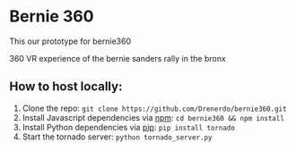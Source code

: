 # Bernie 360

This our prototype for bernie360

360 VR experience of the bernie sanders rally in the bronx


## How to host locally:

1. Clone the repo: `git clone https://github.com/Drenerdo/bernie360.git`
2. Install Javascript dependencies via [npm](https://www.npmjs.com/): `cd bernie360 && npm install`
3. Install Python dependencies via [pip](http://www.pypi.org): `pip install tornado`
4. Start the tornado server: `python tornado_server.py`
